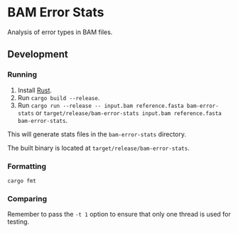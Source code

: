 # BAM Error Stats
Analysis of error types in BAM files.

## Development
### Running
1. Install [Rust](https://www.rust-lang.org/tools/install).
2. Run `cargo build --release`.
3. Run `cargo run --release -- input.bam reference.fasta bam-error-stats` or
`target/release/bam-error-stats input.bam reference.fasta bam-error-stats`.

This will generate stats files in the `bam-error-stats` directory.

The built binary is located at `target/release/bam-error-stats`.

### Formatting
```
cargo fmt
```

### Comparing
Remember to pass the `-t 1` option to ensure that only one thread is used for
testing.
